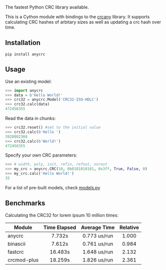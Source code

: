 The fastest Python CRC library available.

This is a Cython module with bindings to the [crcany](https://github.com/madler/crcany) library. It supports calculating CRC hashes of arbitary sizes as well as updating a crc hash over time.

## Installation

`pip install anycrc`

## Usage

Use an existing model:

```python
>>> import anycrc
>>> data = b'Hello World!'
>>> crc32 = anycrc.Model('CRC32-ISO-HDLC')
>>> crc32.calc(data)
472456355
```

Read the data in chunks:

```python
>>> crc32.reset() #set to the initial value
>>> crc32.calc(b'Hello ')
3928882368
>>> crc32.calc(b'World!')
472456355
```

Specify your own CRC parameters:

```python
>>> # width, poly, init, refin, refout, xorout
>>> my_crc = anycrc.CRC(10, 0b0101010101, 0x3ff, True, False, 0)
>>> my_crc.calc('Hello World!')
35
```

For a list of pre-built models, check [models.py](https://github.com/marzooqy/anycrc/blob/main/src/anycrc/models.py)

## Benchmarks

Calculating the CRC32 for lorem ipsum 10 million times:

| Module | Time Elapsed | Average Time | Relative |
|---|:-:|:-:|:-:|
| anycrc | 7.732s | 0.773 us/run | 1.000 |
| binascii | 7.612s | 0.761 us/run | 0.984 |
| fastcrc | 16.483s | 1.648 us/run | 2.132 |
| crcmod-plus | 18.259s | 1.826 us/run | 2.361 |
